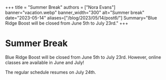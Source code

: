 +++
title = "Summer Break"
authors = ["Nora Evans"]
banner="vacation.webp"
banner_width="300"
alt="Summer break"
date="2023-05-14"
aliases=["/blog/2023/05/14/post6/"]
Summary="Blue Ridge Boost will be closed from June 5th to July 23rd."
+++

# Summer Break

Blue Ridge Boost will be closed from June 5th to July 23rd. However, online classes are available in June and July!

The regular schedule resumes on July 24th.





